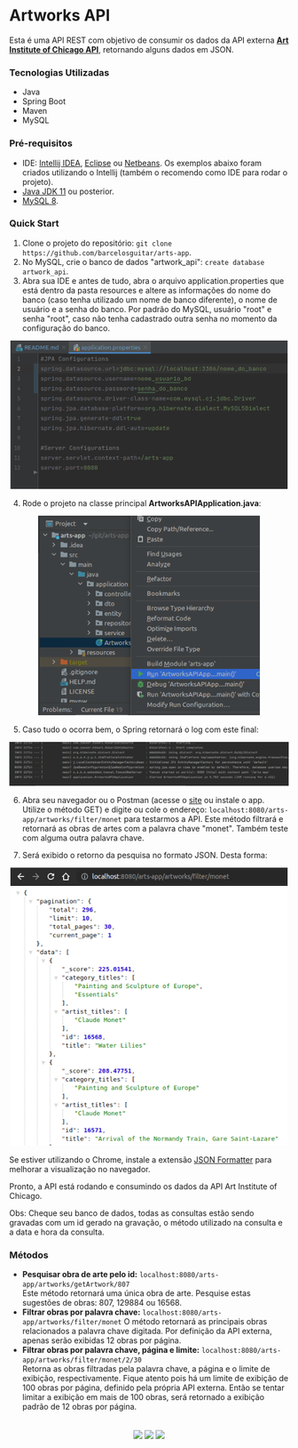 # Artworks API

Esta é uma API REST com objetivo de consumir os dados da API externa  **[Art Institute of Chicago API](https://api.artic.edu/docs/#introduction)**, 
retornando alguns dados em JSON.

### Tecnologias Utilizadas

- Java
- Spring Boot
- Maven
- MySQL

### Pré-requisitos

- IDE: [Intellij IDEA](https://www.jetbrains.com/pt-br/idea/download/), [Eclipse](https://www.eclipse.org/downloads/) ou [Netbeans](https://netbeans.apache.org/download/). Os exemplos abaixo foram criados utilizando o Intellij (também o recomendo como IDE para rodar o projeto).
- [Java JDK 11](https://www.oracle.com/br/java/technologies/javase/jdk11-archive-downloads.html) ou posterior.
- [MySQL 8](https://dev.mysql.com/downloads/).

###  Quick Start

1. Clone o projeto do repositório: `git clone https://github.com/barcelosguitar/arts-app`.
2. No MySQL, crie o banco de dados "artwork_api": `create database artwork_api`.
3. Abra sua IDE e antes de tudo, abra o arquivo application.properties que está dentro da pasta resources e altere as informações do nome do banco (caso tenha utilizado um nome de banco diferente), o nome de usuário e a senha do banco. Por padrão do MySQL, usuário "root" e senha "root", caso não tenha cadastrado outra senha no momento da configuração do banco.
 <div align="center">
     <img src="src/main/resources/img/application_properties.png" alt="drawing" width="500"/>
 </div>

4. Rode o projeto na classe principal **ArtworksAPIApplication.java**:
<div align="center">
    <img src="src/main/resources/img/run_project.png" alt="drawing" width="400"/>
</div>

5. Caso tudo o ocorra bem, o Spring retornará o log com este final:
<div align="center">
   <img src="src/main/resources/img/log.png" alt="drawing" width="780"/>
</div>

6. Abra seu navegador ou o Postman (acesse o [site](https://www.postman.com/) ou instale o app. Utilize o método GET) e digite ou cole o endereço: 
`localhost:8080/arts-app/artworks/filter/monet` para testarmos a API. Este método filtrará e retornará as obras de artes com a palavra chave "monet". Também teste com alguma outra palavra chave.

7. Será exibido o retorno da pesquisa no formato JSON. Desta forma:
<div align="center">
   <img src="src/main/resources/img/json_return.png" alt="drawing" width="500"/>
</div>

Se estiver utilizando o Chrome, instale a extensão [JSON Formatter](https://chrome.google.com/webstore/detail/json-formatter/bcjindcccaagfpapjjmafapmmgkkhgoa) para melhorar a visualização no navegador.

Pronto, a API está rodando e consumindo os dados da API Art Institute of Chicago.   

Obs: Cheque seu banco de dados, todas as consultas estão sendo gravadas com um id gerado na gravação, o método utilizado na consulta e a data e hora da consulta.    

### Métodos

- **Pesquisar obra de arte pelo id:** `localhost:8080/arts-app/artworks/getArtwork/807`  
    Este método retornará uma única obra de arte. Pesquise estas sugestões de obras: 807, 129884 ou 16568.
- **Filtrar obras por palavra chave:** `localhost:8080/arts-app/artworks/filter/monet` 
    O método retornará as principais obras relacionados a palavra chave digitada. Por definição da API externa, apenas serão exibidas 12 obras por página.
- **Filtrar obras por palavra chave, página e limite:** `localhost:8080/arts-app/artworks/filter/monet/2/30`  
    Retorna as obras filtradas pela palavra chave, a página e o limite de exibição, respectivamente. Fique atento pois há um limite de exibição de 100 obras por página, definido pela própria API externa. Então se tentar limitar a exibição em mais de 100 obras, será retornado a exibição padrão de 12 obras por página.

<div align="center" style="padding-top: 20px;">
  <img src="https://cdn.jsdelivr.net/gh/devicons/devicon/icons/java/java-original.svg" height="50">
  <img src="https://cdn.jsdelivr.net/gh/devicons/devicon/icons/spring/spring-original.svg" height="44">
  <img src="https://cdn.jsdelivr.net/gh/devicons/devicon/icons/mysql/mysql-original.svg" height="45">
</div>
<link rel="stylesheet" href="https://cdn.jsdelivr.net/gh/devicons/devicon@v2.15.1/devicon.min.css">
